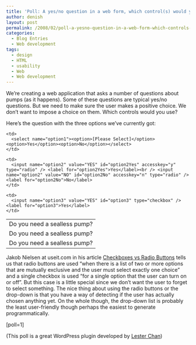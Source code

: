 ```yaml
---
title: 'Poll: A yes/no question in a web form, which control(s) would you use?'
author: denish
layout: post
permalink: /2008/02/poll-a-yesno-question-in-a-web-form-which-controls-would-you-use/
categories:
  - Blog Entries
  - Web development
tags:
  - design
  - HTML
  - usability
  - Web
  - Web development
---
```

We&#8217;re creating a web application that asks a number of questions about pumps (as it happens). Some of these questions are typical yes/no questions. But we need to make sure the user makes a positive choice. We don&#8217;t want to impose a choice on them. Which controls would you use?

Here&#8217;s the question with the three options we&#8217;ve currently got:

<table>
  <tr>
    <td>
      Do you need a sealless pump?
    </td>
    
    <td>
      <select name="option1"><option>[Please Select]</option><option>Yes</option><option>No</option></select>
    </td>
  </tr>
  
  <tr>
    <td>
      Do you need a sealless pump?
    </td>
    
    <td>
      <input name="option2" value="YES" id="option2Yes" accesskey="y" type="radio" /> <label for="option2Yes">Yes</label><br /> <input name="option2" value="NO" id="option2No" accesskey="n" type="radio" /> <label for="option2No">No</label>
    </td>
  </tr>
  
  <tr>
    <td>
      Do you need a sealless pump?
    </td>
    
    <td>
      <input name="option3" value="YES" id="option3" type="checkbox" /><label for="option3">Yes</label>
    </td>
  </tr>
</table>

Jakob Nielsen at useit.com in his article [Checkboxes vs Radio Buttons][1] tells us that radio buttons are used &#8220;when there is a list of two or more options that are mutually exclusive and the user must select exactly one choice&#8221; and a single checkbox is used &#8220;for a single option that the user can turn on or off&#8221;. But this case is a little special since we don&#8217;t want the user to forget to select something. The nice thing about using the radio buttons or the drop-down is that you have a way of detecting if the user has actually chosen anything yet. On the whole though, the drop-down list is probably the least user-friendly though perhaps the easiest to generate programmatically.

[poll=1]

(This poll is a great WordPress plugin developed by [Lester Chan][2])

 [1]: http://www.useit.com/alertbox/20040927.html
 [2]: http://lesterchan.net/wordpress/